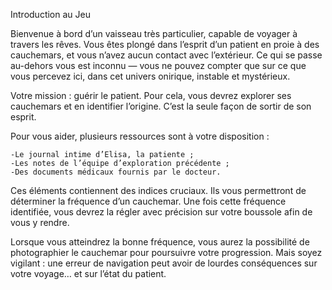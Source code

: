 Introduction au Jeu

Bienvenue à bord d’un vaisseau très particulier, capable de voyager à travers les rêves. Vous êtes plongé dans l’esprit d’un patient en proie à des cauchemars, et vous n’avez aucun contact avec l’extérieur. Ce qui se passe au-dehors vous est inconnu — vous ne pouvez compter que sur ce que vous percevez ici, dans cet univers onirique, instable et mystérieux.

Votre mission : guérir le patient. Pour cela, vous devrez explorer ses cauchemars et en identifier l’origine. C’est la seule façon de sortir de son esprit.

Pour vous aider, plusieurs ressources sont à votre disposition :

    -Le journal intime d’Elisa, la patiente ;
    -Les notes de l’équipe d’exploration précédente ;
    -Des documents médicaux fournis par le docteur.

Ces éléments contiennent des indices cruciaux. Ils vous permettront de déterminer la fréquence d’un cauchemar. Une fois cette fréquence identifiée, vous devrez la régler avec précision sur votre boussole afin de vous y rendre.

Lorsque vous atteindrez la bonne fréquence, vous aurez la possibilité de photographier le cauchemar pour poursuivre votre progression. Mais soyez vigilant : une erreur de navigation peut avoir de lourdes conséquences sur votre voyage… et sur l’état du patient.